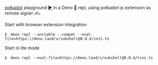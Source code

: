 [polkadot](https://deno.land/x/polkadot) playground [▶️](https://subshell.xyz)
in a Deno 🦕 repl, using polkadot-js extension as remote signer ✍️.

Start with browser extension integration

```
$　deno repl --unstable --compat --eval-file=https://deno.land/x/subshell@0.0.4/init.ts
```

Start in lite mode

```
$　deno repl --eval-file=https://deno.land/x/subshell@0.0.4/tini.ts
```
